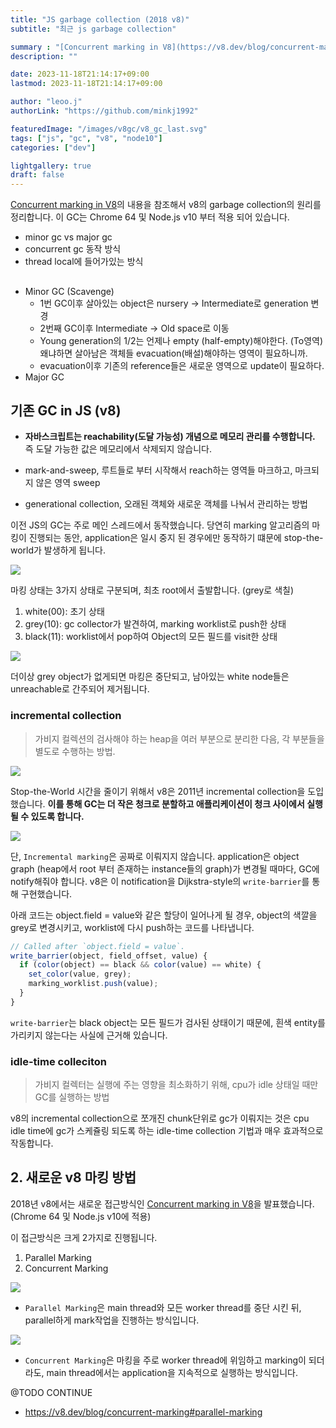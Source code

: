 ```yaml
---
title: "JS garbage collection (2018 v8)"
subtitle: "최근 js garbage collection"

summary : "[Concurrent marking in V8](https://v8.dev/blog/concurrent-marking)의 내용을 참조해서 v8의 garbage collection의 원리를 정리합니다."
description: ""

date: 2023-11-18T21:14:17+09:00
lastmod: 2023-11-18T21:14:17+09:00

author: "leoo.j"
authorLink: "https://github.com/minkj1992"

featuredImage: "/images/v8gc/v8_gc_last.svg"
tags: ["js", "gc", "v8", "node10"]
categories: ["dev"]

lightgallery: true
draft: false
---
```


[Concurrent marking in V8](https://v8.dev/blog/concurrent-marking)의 내용을 참조해서 v8의 garbage collection의 원리를 정리합니다. 이 GC는 Chrome 64 및 Node.js v10 부터 적용 되어 있습니다.
<!--more-->

- minor gc vs major gc
- concurrent gc 동작 방식
- thread local에 들어가있는 방식

## 

- Minor GC (Scavenge)
  - 1번 GC이후 살아있는 object은 nursery -> Intermediate로 generation 변경
  - 2번째 GC이후 Intermediate -> Old space로 이동
  - Young generation의 1/2는 언제나 empty (half-empty)해야한다. (To영역) 왜냐하면 살아남은 객체들 evacuation(배설)해야하는 영역이 필요하니까.
  - evacuation이후 기존의 reference들은 새로운 영역으로 update이 필요하다.
- Major GC 


## 기존 GC in JS (v8)

- **자바스크립트는 reachability(도달 가능성) 개념으로 메모리 관리를 수행합니다.** 즉 도달 가능한 값은 메모리에서 삭제되지 않습니다.

- mark-and-sweep, 루트들로 부터 시작해서 reach하는 영역들 마크하고, 마크되지 않은 영역 sweep
- generational collection, 오래된 객체와 새로운 객체를 나눠서 관리하는 방법

이전 JS의 GC는 주로 메인 스레드에서 동작했습니다. 당연히 marking 알고리즘의 마킹이 진행되는 동안, application은 일시 중지 된 경우에만 동작하기 떄문에 stop-the-world가 발생하게 됩니다.


![](/images/v8gc/v8_gc0.svg)

마킹 상태는 3가지 상태로 구분되며, 최초 root에서 출발합니다. (grey로 색칠)

1. white(00): 초기 상태 
2. grey(10): gc collector가 발견하여, marking worklist로 push한 상태
3. black(11): worklist에서 pop하여 Object의 모든 필드를 visit한 상태

![](/images/v8gc/v8_gc00.svg)

더이상 grey object가 없게되면 마킹은 중단되고, 남아있는 white node들은 unreachable로 간주되어 제거됩니다.

### incremental collection
> 가비지 컬렉션의 검사해야 하는 heap을 여러 부분으로 분리한 다음, 각 부분들을 별도로 수행하는 방법.

![](/images/v8gc/v8_gc1.svg)


Stop-the-World 시간을 줄이기 위해서 v8은 2011년 incremental collection을 도입했습니다. **이를 통해 GC는 더 작은 청크로 분할하고 애플리케이션이 청크 사이에서 실행될 수 있도록 합니다.**


![](/images/v8gc/v8_gc2.svg)

단, `Incremental marking`은 공짜로 이뤄지지 않습니다. application은 object graph (heap에서 root 부터 존재하는 instance들의 graph)가 변경될 때마다, GC에 notify해줘야 합니다. v8은 이 notification을 Dijkstra-style의 `write-barrier`를 통해 구현했습니다. 


아래 코드는 object.field = value와 같은 할당이 일어나게 될 경우, object의 색깔을 grey로 변경시키고, worklist에 다시 push하는 코드를 나타냅니다.
```js
// Called after `object.field = value`.
write_barrier(object, field_offset, value) {
  if (color(object) == black && color(value) == white) {
    set_color(value, grey);
    marking_worklist.push(value);
  }
}
```

`write-barrier`는 black object는 모든 필드가 검사된 상태이기 때문에, 흰색 entity를 가리키지 않는다는 사실에 근거해 있습니다.


### idle-time colleciton
> 가비지 컬렉터는 실행에 주는 영향을 최소화하기 위해, cpu가 idle 상태일 때만 GC를 실행하는 방법

v8의 incremental collection으로 쪼개진 chunk단위로 gc가 이뤄지는 것은 cpu idle time에 gc가 스케쥴링 되도록 하는 idle-time collection 기법과 매우 효과적으로 작동합니다.

## 2. 새로운 v8 마킹 방법

2018년 v8에서는 새로운 접근방식인 [Concurrent marking in V8](https://v8.dev/blog/concurrent-marking)을 발표했습니다. (Chrome 64 및 Node.js v10에 적용)

이 접근방식은 크게 2가지로 진행됩니다.

1. Parallel Marking
2. Concurrent Marking

![](/images/v8gc/v8_gc3.svg)

- `Parallel Marking`은 main thread와 모든 worker thread를 중단 시킨 뒤, parallel하게 mark작업을 진행하는 방식입니다.

![](/images/v8gc/v8_gc4.svg)

- `Concurrent Marking`은 마킹을 주로 worker thread에 위임하고 marking이 되더라도, main thread에서는 application을 지속적으로 실행하는 방식입니다.




@TODO CONTINUE

- https://v8.dev/blog/concurrent-marking#parallel-marking 